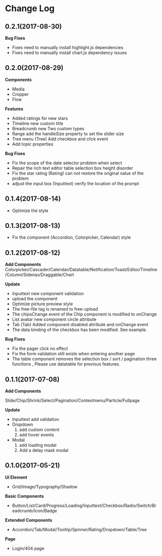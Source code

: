 # Change Log

## 0.2.1(2017-08-30)

**Bug Fixes**
  
- Fixes need to manually install highlight.js dependencies
- Fixes need to manually install chart.js dependency issues

## 0.2.0(2017-08-29)

**Components**

- Media
- Cropper
- Flow

**Features**

- Added ratings for new stars
- Timeline new custom title
- Breadcrumb new Two custom types
- Range add the handleSize property to set the slider size
- Tree menu (Tree) Add checkbox and click event
- Add topic properties

**Bug Fixes**

- Fix the scope of the date selector problem when select
- Repair the rich text editor table selection box height disorder
- Fix the star rating (Rating) can not restore the original value of the problem
- adjust the input box (Inputtext) verify the location of the prompt

## 0.1.4(2017-08-14)

* Optimize the style

## 0.1.3(2017-08-13)

* Fix the component (Accordion, Colorpicker, Calendar) style

## 0.1.2(2017-08-12)

**Add Components**
 Colorpicker/Cascader/Calendar/Datatable/Notification/Toast/Editor/Timeline/Column/Sidenav/Draggable/Chart
 
**Update**

  * Inputtext new component validation
  * upload the component
  * Optimize picture preview style
  * The free-file tag is renamed to free-upload
  * The chipsChange event of the Chip component is modified to onChange
  * List avatar new component circle attribute
  * Tab (Tab) Added component disabled attribute and onChange event
  * The data binding of the checkbox has been modified. See example.
  
**Bug Fixes**
  * Fix the pager click no effect
  * Fix the form validation still exists when entering another page
  * The table component removes the selection box / sort / pagination three functions , Please use datatable for previous features.

## 0.1.1(2017-07-08)

**Add Components**

Slide/Chip/Shrink/Select/Pagination/Contextmenu/Particle/Fullpage

**Update**
 
  * Inputtext add validation
  * Dropdown
    1) add custom content
    2) add hover events
  * Modal
    1) add loading modal
    2) Add a delay mask modal

## 0.1.0(2017-05-21)

**UI Element**

 * Grid/Image/Typography/Shadow

**Basic Components**

 * Button/List/Card/Progress/Loading/Inputtext/Checkbox/Radio/Switch/Breadcrumb/Icon/Badge

**Extended Components**

 * Accordion/Tab/Modal/Tooltip/Spinner/Rating/Dropdown/Table/Tree

**Page**
 
 * Login/404 page

